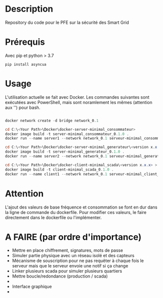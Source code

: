 # Description

Repository du code pour le PFE sur la sécurité des Smart Grid

# Prérequis

Avec pip et python > 3.7

    pip install asyncua

# Usage

L'utilisation actuelle se fait avec Docker. Les commandes suivantes sont exécutées avec PowerShell, mais sont noramlement les mêmes (attention aux '\') pour bash.

```powershell

docker network create -d bridge network_0.1

cd C:\<Your Path>\Docker\docker-server-minimal_consommateur>
docker image build -t server-minimal_consommateur_0.1.0 .
docker run --name server1 --network network_0.1 serveur-minimal_consommateur_0.1.0

cd C:\<Your Path>\Docker\docker-server-minimal_generateur\<version x.x.x> >
docker image build -t server-minimal_generateur_0.1.0 .
docker run --name server2 --network network_0.1 serveur-minimal_generateur_0.1.0

cd C:\<Your Path>\Docker\docker-client-minimal_scada\<version x.x.x> >
docker image build -t client-minimal_scada_0.1.0 .
docker run --name client1 --network network_0.1 serveur-minimal_client_0.1.0


```

# Attention

L'ajout des valeurs de base fréquence et consommation se font en dur dans la ligne de commande du dockerfile. Pour modifier ces valeurs, le faire directement dans le dockerfile ou l'implémenter.

# A FAIRE (par ordre d'importance)

* Mettre en place chiffrement, signatures, mots de passe
* Simuler partie physique avec un réseau isolé et des capteurs
* Mécanisme de souscription pour ne pas requêter à chaque fois le serveur mais que le serveur envoie une notif si ça change
* Linker plusieurs scada pour simuler plusieurs quartiers
* Mettre boucle/redondance (production / scada)
* 
* Interface graphique
* 